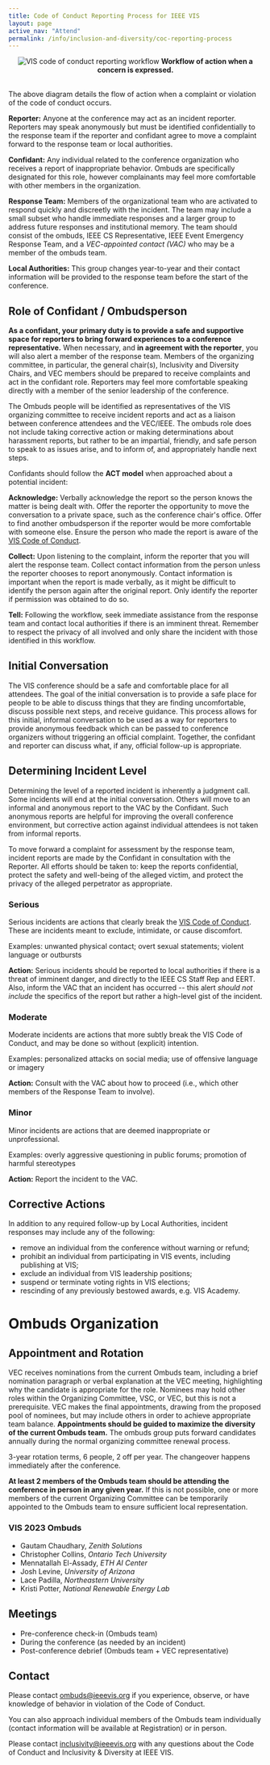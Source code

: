 ```yaml
---
title: Code of Conduct Reporting Process for IEEE VIS
layout: page
active_nav: "Attend"
permalink: /info/inclusion-and-diversity/coc-reporting-process
---
```


<center>
<img src="/year/2023/assets/coc-reporting-workflow.png" alt="VIS code of conduct reporting workflow"/>
<strong>Workflow of action when a concern is expressed.</strong>
</center>
<br/>

The above diagram details the flow of action when a complaint or violation of the code of conduct occurs. 

**Reporter:** Anyone at the conference may act as an incident reporter. Reporters may speak anonymously but must be identified confidentially to the response team if the reporter and confidant agree to move a complaint forward to the response team or local authorities. 

**Confidant:** Any individual related to the conference organization who receives a report of inappropriate behavior. Ombuds are specifically designated for this role, however complainants may feel more comfortable with other members in the organization.

**Response Team:** Members of the organizational team who are activated to respond quickly and discreetly with the incident. The team may include a small subset who handle immediate responses and a larger group to address future responses and institutional memory. The team should consist of the ombuds, IEEE CS Representative, IEEE Event Emergency Response Team, and a *VEC-appointed contact (VAC)* who may be a member of the ombuds team.

**Local Authorities:** This group changes year-to-year and their contact information will be provided to the response team before the start of the conference.

## Role of Confidant / Ombudsperson

**As a confidant, your primary duty is to provide a safe and supportive space for reporters to bring forward experiences to a conference representative.** When necessary, and **in agreement with the reporter**, you will also alert a member of the response team. Members of the organizing committee, in particular, the general chair(s), Inclusivity and Diversity Chairs, and VEC members should be prepared to receive complaints and act in the confidant role. Reporters may feel more comfortable speaking directly with a member of the senior leadership of the conference. 

The Ombuds people will be identified as representatives of the VIS organizing committee to receive incident reports and act as a liaison between conference attendees and the VEC/IEEE. The ombuds role does not include taking corrective action or making determinations about harassment reports, but rather to be an impartial, friendly, and safe person to speak to as issues arise, and to inform of, and appropriately handle next steps. 

Confidants should follow the **ACT model** when approached about a potential incident:

**Acknowledge:** Verbally acknowledge the report so the person knows the matter is being dealt with. Offer the reporter the opportunity to move the conversation to a private space, such as the conference chair's office. Offer to find another ombudsperson if the reporter would be more comfortable with someone else. Ensure the person who made the report is aware of the [VIS Code of Conduct](code-of-conduct).

**Collect:** Upon listening to the complaint, inform the reporter that you will alert the response team. Collect contact information from the person unless the reporter chooses to report anonymously. Contact information is important when the report is made verbally, as it might be difficult to identify the person again after the original report. Only identify the reporter if permission was obtained to do so.

**Tell:** Following the workflow, seek immediate assistance from the response team and contact local authorities if there is an imminent threat. Remember to respect the privacy of all involved and only share the incident with those identified in this workflow.


## Initial Conversation

The VIS conference should be a safe and comfortable place for all attendees. The goal of the initial conversation is to provide a safe place for people to be able to discuss things that they are finding uncomfortable, discuss possible next steps, and receive guidance. This process allows for this initial, informal conversation to be used as a way for reporters to provide anonymous feedback which can be passed to conference organizers without triggering an official complaint. Together, the confidant and reporter can discuss what, if any, official follow-up is appropriate.


## Determining Incident Level

Determining the level of a reported incident is inherently a judgment call. Some incidents will end at the initial conversation. Others will move to an informal and anonymous report to the VAC by the Confidant. Such anonymous reports are helpful for improving the overall conference environment, but corrective action against individual attendees is not taken from informal reports. 

To move forward a complaint for assessment by the response team, incident reports are made by the Confidant in consultation with the Reporter. All efforts should be taken to: keep the reports confidential, protect the safety and well-being of the alleged victim, and protect the privacy of the alleged perpetrator as appropriate.

### Serious
Serious incidents are actions that clearly break the [VIS Code of Conduct](code-of-conduct). These are incidents meant to exclude, intimidate, or cause discomfort. 

Examples: unwanted physical contact; overt sexual statements; violent language or outbursts

**Action:** Serious incidents should be reported to local authorities if there is a threat of imminent danger, and directly to the IEEE CS Staff Rep and EERT. Also, inform the VAC that an incident has occurred -- this alert *should not include* the specifics of the report but rather a high-level gist of the incident.

### Moderate
Moderate incidents are actions that more subtly break the VIS Code of Conduct, and may be done so without (explicit) intention. 

Examples: personalized attacks on social media; use of offensive language or imagery

**Action:** Consult with the VAC about how to proceed (i.e., which other members of the Response Team to involve).

### Minor
Minor incidents are actions that are deemed inappropriate or unprofessional.

Examples: overly aggressive questioning in public forums; promotion of harmful stereotypes

**Action:** Report the incident to the VAC.


## Corrective Actions

In addition to any required follow-up by Local Authorities, incident responses may include any of the following:

* remove an individual from the conference without warning or refund;
* prohibit an individual from participating in VIS events, including publishing at VIS;
* exclude an individual from VIS leadership positions;
* suspend or terminate voting rights in VIS elections;
* rescinding of any previously bestowed awards, e.g. VIS Academy.


# Ombuds Organization

## Appointment and Rotation

VEC receives nominations from the current Ombuds team, including a brief nomination paragraph or verbal explanation at the VEC meeting, highlighting why the candidate is appropriate for the role. Nominees may hold other roles within the Organizing Committee, VSC, or VEC, but this is not a prerequisite. VEC makes the final appointments, drawing from the proposed pool of nominees, but may include others in order to achieve appropriate team balance. **Appointments should be guided to maximize the diversity of the current Ombuds team.** The ombuds group puts forward candidates annually during the normal organizing committee renewal process. 

3-year rotation terms, 6 people, 2 off per year. The changeover happens immediately after the conference.

**At least 2 members of the Ombuds team should be attending the conference in person in any given year.** If this is not possible, one or more members of the current Organizing Committee can be temporarily appointed to the Ombuds team to ensure sufficient local representation. 

### VIS 2023 Ombuds

* Gautam Chaudhary, *Zenith Solutions*
* Christopher Collins, *Ontario Tech University*
* Mennatallah El-Assady, *ETH AI Center*
* Josh Levine, *University of Arizona*
* Lace Padilla, *Northeastern University*
* Kristi Potter, *National Renewable Energy Lab*

## Meetings

* Pre-conference check-in (Ombuds team)
* During the conference (as needed by an incident)
* Post-conference debrief (Ombuds team + VEC representative)


## Contact

Please contact [ombuds@ieeevis.org](mailto:ombuds@ieeevis.org) if you experience, observe, or have knowledge of behavior in violation of the Code of Conduct. 

You can also approach individual members of the Ombuds team individually (contact information will be available at Registration) or in person.

Please contact [inclusivity@ieeevis.org](mailto:inclusivity@ieeevis.org) with any questions about the Code of Conduct and Inclusivity & Diversity at IEEE VIS.



